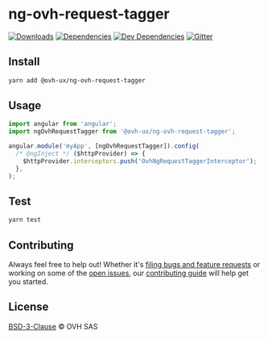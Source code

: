 # ng-ovh-request-tagger


[![Downloads](https://badgen.net/npm/dt/@ovh-ux/ng-ovh-request-tagger)](https://npmjs.com/package/@ovh-ux/ng-ovh-request-tagger) [![Dependencies](https://badgen.net/david/dep/ovh-ux/manager/packages/components/ng-ovh-request-tagger)](https://npmjs.com/package/@ovh-ux/ng-ovh-request-tagger?activeTab=dependencies) [![Dev Dependencies](https://badgen.net/david/dev/ovh-ux/manager/packages/components/ng-ovh-request-tagger)](https://npmjs.com/package/@ovh-ux/ng-ovh-request-tagger?activeTab=dependencies) [![Gitter](https://badgen.net/badge/gitter/ovh-ux/blue?icon=gitter)](https://gitter.im/ovh/ux)

## Install

```sh
yarn add @ovh-ux/ng-ovh-request-tagger
```
## Usage

```js
import angular from 'angular';
import ngOvhRequestTagger from '@ovh-ux/ng-ovh-request-tagger';

angular.module('myApp', [ngOvhRequestTagger]).config(
  /* @ngInject */ ($httpProvider) => {
    $httpProvider.interceptors.push('OvhNgRequestTaggerInterceptor');
  },
);
```

## Test

```sh
yarn test
```

## Contributing

Always feel free to help out! Whether it's [filing bugs and feature requests](https://github.com/ovh/manager/issues/new) or working on some of the [open issues](https://github.com/ovh/manager/issues), our [contributing guide](https://github.com/ovh/manager/blob/master/CONTRIBUTING.md) will help get you started.

## License

[BSD-3-Clause](LICENSE) © OVH SAS
